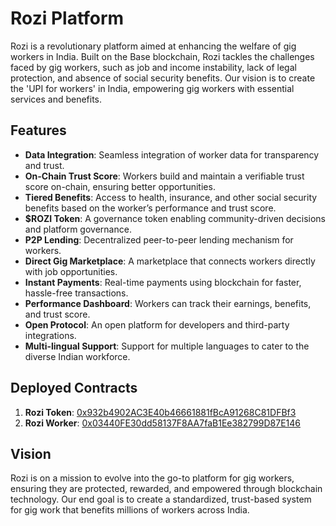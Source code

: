 # Rozi Platform

Rozi is a revolutionary platform aimed at enhancing the welfare of gig workers in India. Built on the Base blockchain, Rozi tackles the challenges faced by gig workers, such as job and income instability, lack of legal protection, and absence of social security benefits. Our vision is to create the 'UPI for workers' in India, empowering gig workers with essential services and benefits.

## Features

- **Data Integration**: Seamless integration of worker data for transparency and trust.
- **On-Chain Trust Score**: Workers build and maintain a verifiable trust score on-chain, ensuring better opportunities.
- **Tiered Benefits**: Access to health, insurance, and other social security benefits based on the worker’s performance and trust score.
- **$ROZI Token**: A governance token enabling community-driven decisions and platform governance.
- **P2P Lending**: Decentralized peer-to-peer lending mechanism for workers.
- **Direct Gig Marketplace**: A marketplace that connects workers directly with job opportunities.
- **Instant Payments**: Real-time payments using blockchain for faster, hassle-free transactions.
- **Performance Dashboard**: Workers can track their earnings, benefits, and trust score.
- **Open Protocol**: An open platform for developers and third-party integrations.
- **Multi-lingual Support**: Support for multiple languages to cater to the diverse Indian workforce.

## Deployed Contracts

1. **Rozi Token**: [0x932b4902AC3E40b46661881fBcA91268C81DFBf3](https://sepolia.basescan.org/address/0x932b4902AC3E40b46661881fBcA91268C81DFBf3)
2. **Rozi Worker**: [0x03440FE30dd58137F8AA7faB1Ee382799D87E146](https://sepolia.basescan.org/address/0x03440FE30dd58137F8AA7faB1Ee382799D87E146)

## Vision

Rozi is on a mission to evolve into the go-to platform for gig workers, ensuring they are protected, rewarded, and empowered through blockchain technology. Our end goal is to create a standardized, trust-based system for gig work that benefits millions of workers across India.
